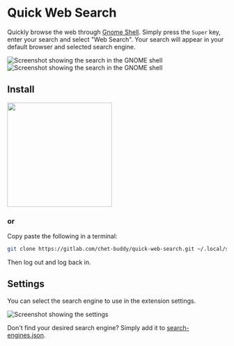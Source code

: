 # Quick Web Search

Quickly browse the web through [Gnome Shell](https://en.wikipedia.org/wiki/GNOME_Shell). Simply press the `Super` key, enter your search and select "Web Search". Your search will appear in your default browser and selected search engine. 

![Screenshot showing the search in the GNOME shell](./screenshots/duckduckgo.png)
![Screenshot showing the search in the GNOME shell](./screenshots/google.png)

## Install

  <a href="https://extensions.gnome.org/extension/6051/quick-web-search">
    <img src="https://gitlab.com/chet-buddy/quick-web-search/-/raw/main/screenshots/gnome-extensions.png" width="240">
  </a>

### or

Copy paste the following in a terminal:
```sh
git clone https://gitlab.com/chet-buddy/quick-web-search.git ~/.local/share/gnome-shell/extensions/quick@web.search
```
Then log out and log back in. 

## Settings

You can select the search engine to use in the extension settings.

![Screenshot showing the settings](./screenshots/settings.png)

Don't find your desired search engine? Simply add it to [search-engines.json](./search-engines.json).
